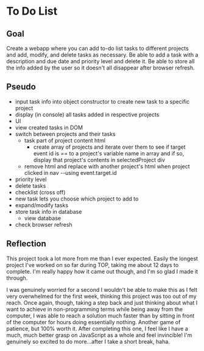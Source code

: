 # To Do List

## Goal
Create a webapp where you can add to-do list tasks to different projects and add, modify, and delete tasks as necessary. Be able to add a task with a description and due date and priority level and delete it. Be able to store all the info added by the user so it doesn't all disappear after browser refresh.

## Pseudo
- input task info into object constructor to create new task to a specific project
- display (in console) all tasks added in respective projects
- UI
- view created tasks in DOM
- switch between projects and their tasks
  - task part of project content html
    - create array of projects and iterate over them to see if target event id is == to a project's variable name in array and if so, display that project's contents in selectedProject div
  - remove html and replace with another project's html when project clicked in nav --using event.target.id
- priority level
- delete tasks
- checklist (cross off)
- new task lets you choose which project to add to
- expand/modify tasks
- store task info in database
  - view database
- check browser refresh

## Reflection
This project took a lot more from me than I ever expected. Easily the longest project I've worked on so far during TOP, taking me about 12 days to complete. I'm really happy how it came out though, and I'm so glad I made it through.

I was genuinely worried for a second I wouldn't be able to make this as I felt very overwhelmed for the first week, thinking this project was too out of my reach. Once again, though, taking a step back and just thinking about what I want to achieve in non-programming terms while being away from the computer, I was able to reach a solution much faster than by sitting in front of the computer for hours doing essentially nothing. Another game of patience, but 100% worth it. After completing this one, I feel like I have a much, much better grasp on JavaScript as a whole and feel invincible! I'm genuinely so excited to do more...after I take a short break, haha.